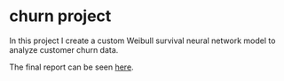 # churn project

In this project I create a custom Weibull survival neural network model to analyze customer churn data.

The final report can be seen [here](notebooks/churn_notebook.pdf).
